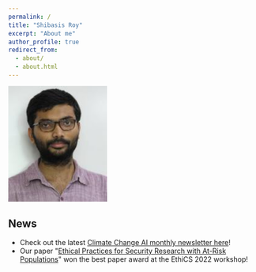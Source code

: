 ```yaml
---
permalink: /
title: "Shibasis Roy"
excerpt: "About me"
author_profile: true
redirect_from: 
  - about/
  - about.html
---
```




<img src="shiba.jpg" width="200">

## News

- Check out the latest [Climate Change AI monthly newsletter here](https://www.climatechange.ai/newsletter)!
- Our paper "[Ethical Practices for Security Research with At-Risk Populations](https://elissaredmiles.com/research/ethics_2022.pdf)" won the best paper award at the EthiCS 2022 workshop!
